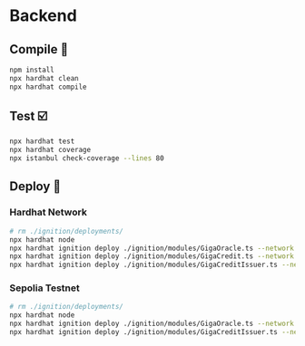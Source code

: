 # Backend

## Compile 🧹

```sh
npm install
npx hardhat clean
npx hardhat compile
```

## Test ☑️

```sh
npx hardhat test
npx hardhat coverage
npx istanbul check-coverage --lines 80
```

## Deploy 🚀

### Hardhat Network

```sh
# rm ./ignition/deployments/
npx hardhat node
npx hardhat ignition deploy ./ignition/modules/GigaOracle.ts --network localhost
npx hardhat ignition deploy ./ignition/modules/GigaCredit.ts --network localhost
npx hardhat ignition deploy ./ignition/modules/GigaCreditIssuer.ts --network localhost
```

### Sepolia Testnet

```sh
# rm ./ignition/deployments/
npx hardhat node
npx hardhat ignition deploy ./ignition/modules/GigaOracle.ts --network sepolia --verify
npx hardhat ignition deploy ./ignition/modules/GigaCreditIssuer.ts --network sepolia --verify
```
